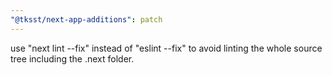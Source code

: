 ```yaml
---
"@tksst/next-app-additions": patch
---
```


use "next lint --fix" instead of "eslint --fix" to avoid linting the whole source tree including the .next folder.
